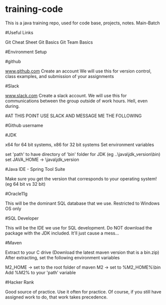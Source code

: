 # training-code
This is a java training repo, used for code base, projects, notes.
Main-Batch

#Useful Links

Git Cheat Sheet
Git Basics
Git Team Basics


#Environment Setup


#github

www.github,com
Create an account
We will use this for version control, class examples, and submission of your assignments



#Slack

www.slack.com
Create a slack account.
We will use this for communications between the group outside of work hours. Hell, even during.



#AT THIS POINT USE SLACK AND MESSAGE ME THE FOLLOWING

#Github username

#JDK

x64 for 64 bit systems, x86 for 32 bit systems
Set environment variables

set 'path' to have directory of 'bin' folder for JDK (eg ..\java\jdk_version\bin)
set JAVA_HOME -> \java\jdk_version





#Java IDE - Spring Tool Suite

Make sure you get the version that corresponds to your operating system! (eg 64 bit vs 32 bit)



#Oracle11g

This will be the dominant SQL database that we use. Restricted to Windows OS only



#SQL Developer

This will be the IDE we use for SQL development.
Do NOT download the package with the JDK included. It'll just cause a mess...



#Maven

Extract to your C drive (Download the latest maven version that is a bin.zip)
After extracting, set the following environment variables

M2_HOME -> set to the root folder of maven
M2 -> set to %M2_HOME%\bin
Add %M2% to your 'path' variable





#Hacker Rank

Good source of practice. Use it often for practice. Of course, if you still have assigned work to do, that work takes precedence.
